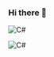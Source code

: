 ### Hi there 👋

<!--
**a-sadilov/a-sadilov** is a ✨ _special_ ✨ repository because its `README.md` (this file) appears on your GitHub profile.

Here are some ideas to get you started:

- 🔭 I’m currently working on ...
- 🌱 I’m currently learning ...
- 👯 I’m looking to collaborate on ...
- 🤔 I’m looking for help with ...
- 💬 Ask me about ...
- 📫 How to reach me: ...
- 😄 Pronouns: ...
- ⚡ Fun fact: ...
-->


![C#](https://img.shields.io/badge/-C#-090909?style=for-the-badge%logo=Csharp&logoColor=6296CC)

![C#](https://img.shields.io/badge/-C#-090909?style=for-the-badge%logo=https://simpleicons.org/?#512BD4&logoColor=6296CC)
